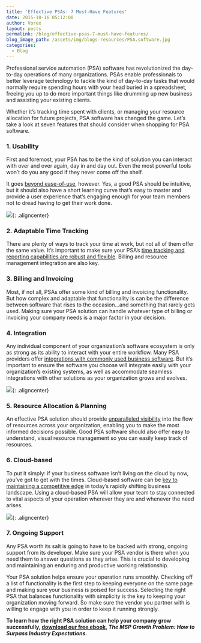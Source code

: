 ```yaml
---
title: 'Effective PSAs: 7 Must-Have Features'
date: 2015-10-16 05:12:00
author: Vorex
layout: posts
permalink: /blog/effective-psas-7-must-have-features/
blog_image_path: /assets/img/blogs-resources/PSA.software.jpg
categories:
  - Blog
---
```



Professional service automation (PSA) software has revolutionized the day-to-day operations of many organizations. PSAs enable professionals to better leverage technology to tackle the kind of day-to-day tasks that would normally require spending hours with your head buried in a spreadsheet, freeing you up to do more important things like drumming up new business and assisting your existing clients.

Whether it’s tracking time spent with clients, or managing your resource allocation for future projects, PSA software has changed the game. Let’s take a look at seven features that should consider when shopping for PSA software.<!--more-->

### 1. Usability

First and foremost, your PSA has to be the kind of solution you can interact with over and over again, day in and day out. Even the most powerful tools won’t do you any good if they never come off the shelf.

It goes [beyond ease-of-use](http://www.wqusability.com/articles/more-than-ease-of-use.html), however. Yes, a good PSA should be intuitive, but it should also have a short learning curve that’s easy to master and provide a user experience that’s engaging enough for your team members not to dread having to get their work done.

![](https://media.giphy.com/media/pwQdvTbFhds3e/giphy.gif){: .aligncenter}

### 2. Adaptable Time Tracking

There are plenty of ways to track your time at work, but not all of them offer the same value. It’s important to make sure your PSA’s [time tracking and reporting capabilities are robust and flexible](http://www.vorex.com/product/time-expense-tracking/). Billing and resource management integration are also key.

### 3. Billing and Invoicing

Most, if not all, PSAs offer some kind of billing and invoicing functionality. But how complex and adaptable that functionality is can be the difference between software that rises to the occasion…and something that rarely gets used. Making sure your PSA solution can handle whatever type of billing or invoicing your company needs is a major factor in your decision.

### 4. Integration

Any individual component of your organization’s software ecosystem is only as strong as its ability to interact with your entire workflow. Many PSA providers offer [integrations with commonly used business software](http://www.vorex.com/media/new-vorex-winter-2015-release-simplifies-online-project-management-for-smbs-and-professional-services-organizations/). But it’s important to ensure the software you choose will integrate easily with your organization’s existing systems, as well as accommodate seamless integrations with other solutions as your organization grows and evolves.

![](https://media.giphy.com/media/12FDTkejC4OLaE/giphy.gif){: .aligncenter}

### 5. Resource Allocation & Planning

An effective PSA solution should provide [unparalleled visibility](http://www.vorex.com/how-to-leverage-real-time-visibility-for-better-resource-allocation/) into the flow of resources across your organization, enabling you to make the most informed decisions possible. Good PSA software should also offer easy to understand, visual resource management so you can easily keep track of resources.

### 6. Cloud-based

To put it simply: if your business software isn’t living on the cloud by now, you’ve got to get with the times. Cloud-based software can be [key to maintaining a competitive edge](http://www.vorex.com/top-5-ways-cloud-based-project-management-provides-a-competitive-edge/) in today’s rapidly shifting business landscape. Using a cloud-based PSA will allow your team to stay connected to vital aspects of your operation wherever they are and whenever the need arises.

![](https://media.giphy.com/media/HoUgegTjteXCw/giphy.gif){: .aligncenter}

### 7. Ongoing Support

Any PSA worth its salt is going to have to be backed with strong, ongoing support from its developer. Make sure your PSA vendor is there when you need them to answer questions as they arise. This is crucial to developing and maintaining an enduring and productive working relationship.

Your PSA solution helps ensure your operation runs smoothly. Checking off a list of functionality is the first step to keeping everyone on the same page and making sure your business is poised for success. Selecting the right PSA that balances functionality with simplicity is the key to keeping your organization moving forward. So make sure the vendor you partner with is willing to engage with you in order to keep it running strongly.

**To learn how the right PSA solution can help your company grow successfully, [download our free ebook](http://vorex.hs-sites.com/the-msp-growth-problem-how-to-surpass-industry-expectations?__hstc=100746398.aa8de1aaef42d5c0e87e86d826f8b519.1424898164924.1444928750402.1444935146335.188&amp;__hssc=100746398.1.1444935146335&amp;__hsfp=55522096), *The MSP Growth Problem: How to Surpass Industry Expectations.***